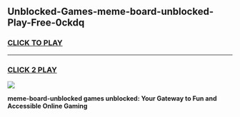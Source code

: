 
## Unblocked-Games-meme-board-unblocked-Play-Free-0ckdq
<h3>
<a href="https://premium76.site?title=meme-board-unblocked&ref=18A1">CLICK TO PLAY</a></h3>
<hr>

<h3>
<a href="https://premium76.site?title=meme-board-unblocked&ref=18A1">CLICK 2 PLAY</a>
  
</h3>

<a href="https://premium76.site?title=meme-board-unblocked&ref=18A1"><img src="https://clearcache.store/games.png"></a>


**meme-board-unblocked games unblocked: Your Gateway to Fun and Accessible Online Gaming**
